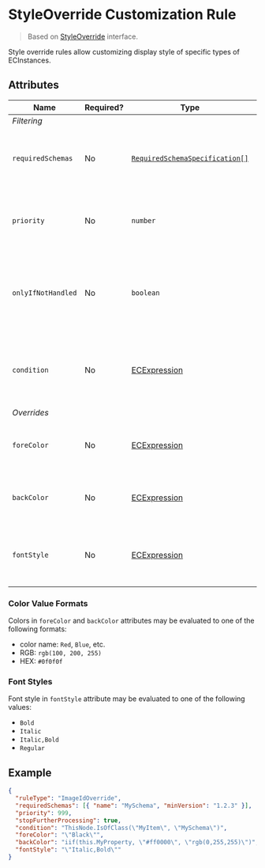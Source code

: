 # StyleOverride Customization Rule

> Based on [StyleOverride]($presentation-common) interface.

Style override rules allow customizing display style of specific types of ECInstances.

## Attributes

Name | Required? | Type | Default | Meaning
-|-|-|-|-
*Filtering* |
`requiredSchemas` | No | [`RequiredSchemaSpecification[]`](../SchemaRequirements.md) | `[]` | Specifications that define schema requirements for the rule to take effect.
`priority` | No | `number` | `1000` | Defines the order in which presentation rules are evaluated.
`onlyIfNotHandled` | No | `boolean` | `false` | Should this rule be ignored if there is already an existing rule with a higher priority.
`condition` | No | [ECExpression](./ECExpressions.md#rule-condition) |`""` | Defines a condition for the rule, which needs to be met in order to execute it.
*Overrides* |
`foreColor` | No | [ECExpression](./ECExpressions.md#override-value) | `""` | An expression whose result evaluates to a [color value](#color-value-formats).
`backColor` | No | [ECExpression](./ECExpressions.md#override-value) | `""` | An expression whose result evaluates to a [color value](#color-value-formats).
`fontStyle` | No | [ECExpression](./ECExpressions.md#override-value) | `"Regular"` | An expression whose result evaluates to a [font style value](#font-styles).

### Color Value Formats

Colors in `foreColor` and `backColor` attributes may be evaluated to one of the following formats:

- color name: `Red`, `Blue`, etc.
- RGB: `rgb(100, 200, 255)`
- HEX: `#0f0f0f`

### Font Styles

Font style in `fontStyle` attribute may be evaluated to one of the following values:

- `Bold`
- `Italic`
- `Italic,Bold`
- `Regular`

## Example

```JSON
{
  "ruleType": "ImageIdOverride",
  "requiredSchemas": [{ "name": "MySchema", "minVersion": "1.2.3" }],
  "priority": 999,
  "stopFurtherProcessing": true,
  "condition": "ThisNode.IsOfClass(\"MyItem\", \"MySchema\")",
  "foreColor": "\"Black\"",
  "backColor": "iif(this.MyProperty, \"#ff0000\", \"rgb(0,255,255)\")",
  "fontStyle": "\"Italic,Bold\""
}
```

